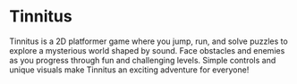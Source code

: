 # Tinnitus
Tinnitus is a 2D platformer game where you jump, run, and solve puzzles to explore a mysterious world shaped by sound. Face obstacles and enemies as you progress through fun and challenging levels. Simple controls and unique visuals make Tinnitus an exciting adventure for everyone!

